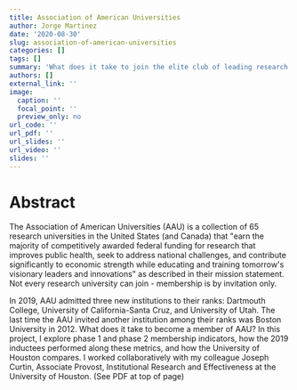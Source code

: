```yaml
---
title: Association of American Universities
author: Jorge Martinez
date: '2020-08-30'
slug: association-of-american-universities
categories: []
tags: []
summary: 'What does it take to join the elite club of leading research universities?'
authors: []
external_link: ''
image:
  caption: ''
  focal_point: ''
  preview_only: no
url_code: ''
url_pdf: ''
url_slides: ''
url_video: ''
slides: ''
---
```


# Abstract
The Association of American Universities (AAU) is a collection of 65 research universities in the United States (and Canada) that "earn the majority of competitively awarded federal funding for research that improves public health, seek to address national challenges, and contribute significantly to economic strength while educating and training tomorrow's visionary leaders and innovations" as described in their mission statement. Not every research university can join - membership is by invitation only.

In 2019, AAU admitted three new institutions to their ranks: Dartmouth College, University of California-Santa Cruz, and University of Utah. The last time the AAU invited another institution among their ranks was Boston University in 2012. What does it take to become a member of AAU? In this project, I explore phase 1 and phase 2 membership indicators, how the 2019 inductees performed along these metrics, and how the University of Houston compares. I worked collaboratively with my colleague Joseph Curtin, Associate Provost, Institutional Research and Effectiveness at the University of Houston. (See PDF at top of page)